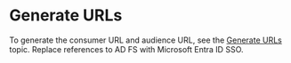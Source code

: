 # Generate URLs

To generate the consumer URL and audience URL, see the [Generate URLs](/docs/directorymanager/11.1/directorymanager/authenticate/asserviceprovider/adfs/generateurls.md)
topic. Replace references to AD FS with Microsoft Entra ID SSO.
